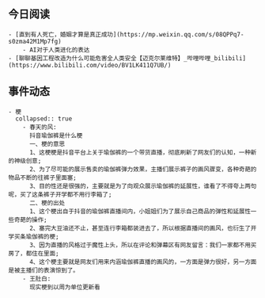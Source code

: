 ## 今日阅读
	- [直到有人死亡，婚姻才算是真正成功](https://mp.weixin.qq.com/s/08QPPq7-s0zma42M1Mp7fg)
		- AI对于人类进化的表达
	- [聊聊基因工程改造为什么可能危害全人类安全【迈克尔莱维特】_哔哩哔哩_bilibili](https://www.bilibili.com/video/BV1LK411Q7UB/)
## 事件动态
	- 梗
	  collapsed:: true
		- 春天的风:
		  抖音瑜伽裤是什么梗
		  一、梗的意思
		  1、这梗梗是抖音平台上关于瑜伽裤的一个带货直播，彻底刷新了网友们的认知，一种新的神级创意;
		  2、为了尽可能的展示售卖的瑜伽裤弹力效果，主播们展示裤子的画风骤变，各种奇葩的物品不断的往裤子里面塞;
		  3、目的性还是很强的，主要就是为了向观众展示瑜伽裤的延展性，谁看了不得夸上两句呢，买了这条裤子开学都不用行李箱了;
		  二、梗的出处
		  1、这个梗出自于抖音的瑜伽裤直播间内，小姐姐们为了展示自己商品的弹性和延展性一些奇葩的操作;
		  2、塞完大豆油还不止，甚至连行李箱都装进去了，所以根据直播间的画风，也衍生了开学买条瑜伽裤的梗;
		  3、因为直播的风格过于魔性上头，所以在评论和弹幕区有网友留言：我们一家都不用买房了，都住在里面;
		  4、这个梗主要就是网友们用来内涵瑜伽裤直播的画风的，一方面是弹力很好，另一方面是被主播们的表演惊到了。
		- 王肚白:
		  现实梗到以周为单位更新看